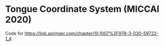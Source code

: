 # Tongue Coordinate System (MICCAI 2020)
Code for https://link.springer.com/chapter/10.1007%2F978-3-030-59722-1_4
